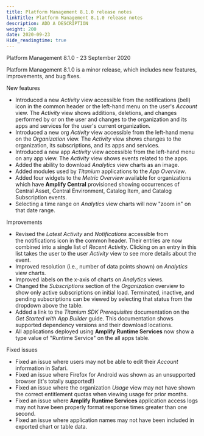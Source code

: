 ```yaml
---
title: Platform Management 8.1.0 release notes
linkTitle: Platform Management 8.1.0 release notes
description: ADD A DESCRIPTION
weight: 200
date: 2020-09-23
Hide_readingtime: true
---
```


Platform Management 8.1.0 - 23 September 2020

Platform Management 8.1.0 is a minor release, which includes new features, improvements, and bug fixes.

New features

* Introduced a new _Activity_ view accessible from the notifications (bell) icon in the common header or the left-hand menu on the user's _Account_ view. The _Activity_ view shows additions, deletions, and changes performed by or on the user and changes to the organization and its apps and services for the user's current organization.
* Introduced a new org _Activity_ view accessible from the left-hand menu on the _Organization_ view. The _Activity_ view shows changes to the organization, its subscriptions, and its apps and services.
* Introduced a new app _Activity_ view accessible from the left-hand menu on any app view. The _Activity_ view shows events related to the apps.
* Added the ability to download _Analytics_ view charts as an image.
* Added modules used by _Titanium_ applications to the _App Overview_.
* Added four widgets to the _Metric Overview_ available for organizations which have **Amplify Central** provisioned showing occurrences of Central Asset, Central Environment, Catalog Item, and Catalog Subscription events.
* Selecting a time range on _Analytics_ view charts will now "zoom in" on that date range.

Improvements

* Revised the _Latest Activity_ and _Notifications_ accessible from the notifications icon in the common header. Their entries are now combined into a single list of _Recent Activity_. Clicking on an entry in this list takes the user to the user _Activity_ view to see more details about the event.
* Improved resolution (i.e., number of data points shown) on _Analytics_ view charts.
* Improved labels on the x-axis of charts on _Analytics_ views.
* Changed the _Subscriptions_ section of the _Organization_ overview to show only active subscriptions on initial load. Terminated, inactive, and pending subscriptions can be viewed by selecting that status from the dropdown above the table.
* Added a link to the _Titanium SDK Prerequisites_ documentation on the _Get Started with App Builder_ guide. This documentation shows supported dependency versions and their download locations.
* All applications deployed using **Amplify Runtime Services** now show a type value of "Runtime Service" on the all apps table.

Fixed issues

* Fixed an issue where users may not be able to edit their _Account_ information in Safari.
* Fixed an issue where Firefox for Android was shown as an unsupported browser (it's totally supported!)
* Fixed an issue where the organization _Usage_ view may not have shown the correct entitlement quotas when viewing usage for prior months.
* Fixed an issue where **Amplify Runtime Services** application access logs may not have been properly format response times greater than one second.
* Fixed an issue where application names may not have been included in exported chart or table data.
